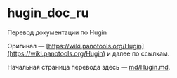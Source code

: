 # hugin_doc_ru
Перевод документации по Hugin

Оригинал — [https://wiki.panotools.org/Hugin](https://wiki.panotools.org/Hugin) и далее по ссылкам.

Начальная страница перевода здесь — [md/Hugin.md](md/Hugin.md).


